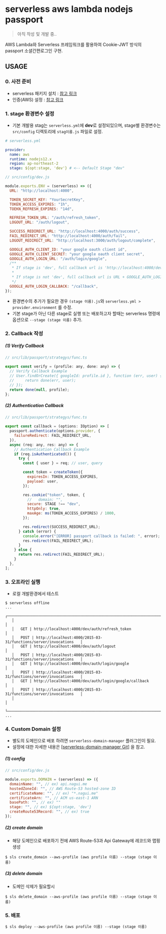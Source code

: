 # serverless aws lambda nodejs passport

> 아직 작성 및 개발 중..

AWS Lambda와 Serverless 프레임워크를 활용하여 Cookie-JWT 방식의 passport 소셜간편로그인 구현.

## USAGE

### 0. 사전 준비

- serverless 패키지 설치 : [참고 링크](https://www.serverless.com/framework/docs/getting-started/)
- 인증(AWS) 설정 : [참고 링크](https://www.serverless.com/framework/docs/providers/aws/cli-reference/config-credentials/)

### 1. stage 환경변수 설정

- 기본 개발용 stag는 `serverless.yml`에 **dev**로 설정되있으며, stage별 환경변수는 `src/config` 디렉토리에 `stag이름.js` 파일로 설정.

```yml
# serverless.yml

provider:
  name: aws
  runtime: nodejs12.x
  region: ap-northeast-2
  stage: ${opt:stage, 'dev'} # <-- Default Stage "dev"
```

```js
// src/config/dev.js

module.exports.ENV = (serverless) => ({
  URL: "http://localhost:4000",

  TOKEN_SECRET_KEY: "YourSecretKey",
  TOKEN_ACCESS_EXPIRES: "1h",
  TOEKN_REFRESH_EXPIRES: "14d",

  REFRESH_TOKEN_URL: "/auth/refresh_token",
  LOGOUT_URL: "/auth/logout",

  SUCCESS_REDIRECT_URL: "http://localhost:4000/auth/success",
  FAIL_REDIRECT_URL: "http://localhost:4000/auth/fail",
  LOGOUT_REDIRECT_URL: "http://localhost:3000/auth/logout/complete",

  GOOGLE_AUTH_CLIENT_ID: "your google oauth client id",
  GOOGLE_AUTH_CLIENT_SECRET: "your google oauth client secret",
  GOOGLE_AUTH_LOGIN_URL: "/auth/login/google",
  /**
   * If stage is 'dev', full callback url is 'http://localhost:4000/dev' + GOOGLE_AUTH_LOGIN_URL + GOOGLE_AUTH_LOGIN_CALLBACK.
   *
   * If stage is not 'dev', full callback url is URL + GOOGLE_AUTH_LOGIN_URL + GOOGLE_AUTH_LOGIN_CALLBACK.
   */
  GOOGLE_AUTH_LOGIN_CALLBACK: "/callback",
});
```

- 환경변수의 추가가 필요한 경우 `(stage 이름).js`와 `serverless.yml > provider.environment` 를 수정.
- 기본 stage가 아닌 다른 stage로 실행 또는 배포하고자 할때는 serverless 명령에 옵션으로 `--stage (stage 이름)` 추가.

### 2. Callback 작성

##### (1) Verify Callback

```js
// src/lib/passport/strategys/func.ts

export const verify = (profile: any, done: any) => {
  // Verify Callback Example
  // User.findOrCreate({ googleId: profile.id }, function (err, user) {
  //     return done(err, user);
  // });
  return done(null, profile);
};
```

##### (2) Authentication Callback

```js
// src/lib/passport/strategys/func.ts

export const callback = (options: IOption) => [
  passport.authenticate(options.provider, {
    failureRedirect: FAIL_REDIRECT_URL,
  }),
  async (req: any, res: any) => {
    // Authentication Callback Example
    if (req.isAuthenticated()) {
      try {
        const { user } = req; // user, query

        const token = createToken({
          expiresIn: TOKEN_ACCESS_EXPIRES,
          payload: user,
        });

        res.cookie("token", token, {
          //   domain: "",
          secure: STAGE !== "dev",
          httpOnly: true,
          maxAge: ms(TOKEN_ACCESS_EXPIRES) / 1000,
        });

        res.redirect(SUCCESS_REDIRECT_URL);
      } catch (error) {
        console.error("[ERROR] passport callback is failed: ", error);
        res.redirect(FAIL_REDIRECT_URL);
      }
    } else {
      return res.redirect(FAIL_REDIRECT_URL);
    }
  },
];
```

### 3. 오프라인 실행

- 로컬 개발환경에서 테스트

```console
$ serverless offline
...
   ┌──────────────────────────────────────────────────────────────────────────┐
   │                                                                          │
   │   GET | http://localhost:4000/dev/auth/refresh_token                     │
   │   POST | http://localhost:4000/2015-03-31/functions/server/invocations   │
   │   GET | http://localhost:4000/dev/auth/logout                            │
   │   POST | http://localhost:4000/2015-03-31/functions/server/invocations   │
   │   GET | http://localhost:4000/dev/auth/login/google                      │
   │   POST | http://localhost:4000/2015-03-31/functions/server/invocations   │
   │   GET | http://localhost:4000/dev/auth/login/google/callback             │
   │   POST | http://localhost:4000/2015-03-31/functions/server/invocations   │
   │                                                                          │
   └──────────────────────────────────────────────────────────────────────────┘
...
```

### 4. Custom Domain 설정

- 별도의 도메인으로 배포 하려면 `serverless-domain-manager` 플러그인이 필요.
- 설정에 대한 자세한 내용은 [[serverless-domain-manager Git]](https://github.com/amplify-education/serverless-domain-manager) 을 참고.

##### (1) config

```js
// src/config/dev.js

module.exports.DOMAIN = (serverless) => ({
  domainName: "", // ex) api.nagui.me
  hostedZoneId: "", // AWS Route-53 hosted-zone ID
  certificateName: "", // ex) "*.nagui.me"
  certificateArn: "", // ACM us-east-1 ARN
  basePath: "", // ex) ""
  stage: "", // ex) ${opt:stage, 'dev'}
  createRoute53Record: "", // ex) true
});
```

##### (2) create domain

- 해당 도메인으로 배포하기 전에 AWS Route-53과 Api Gateway에 레코드와 맵핑 생성

```console
$ sls create_domain --aws-profile (aws profile 이름) --stage (stage 이름)
```

##### (3) delete domain

- 도메인 삭제가 필요할시

```console
$ sls delete_domain --aws-profile (aws profile 이름) --stage (stage 이름)
```

### 5. 배포

```console
$ sls deploy --aws-profile (aws profile 이름) --stage (stage 이름)
```
